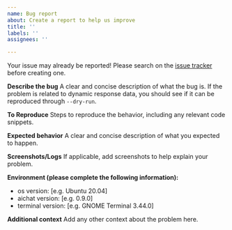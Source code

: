 ```yaml
---
name: Bug report
about: Create a report to help us improve
title: ''
labels: ''
assignees: ''

---
```


Your issue may already be reported!
Please search on the [issue tracker](https://github.com/sigoden/aichat/issues) before creating one.

**Describe the bug**
A clear and concise description of what the bug is. 
If the problem is related to dynamic response data, you should see if it can be reproduced through `--dry-run`.

**To Reproduce**
Steps to reproduce the behavior, including any relevant code snippets.

**Expected behavior**
A clear and concise description of what you expected to happen.

**Screenshots/Logs**
If applicable, add screenshots to help explain your problem.

**Environment (please complete the following information):**
- os version: [e.g. Ubuntu 20.04]
- aichat version: [e.g. 0.9.0]
- terminal version: [e.g. GNOME Terminal 3.44.0]

**Additional context**
Add any other context about the problem here.